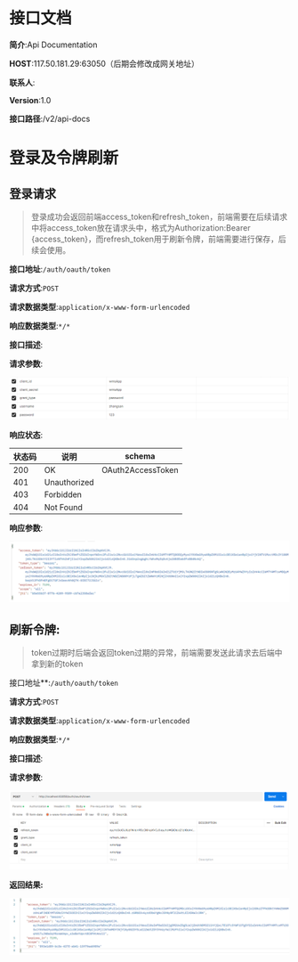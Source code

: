 # 接口文档

**简介**:Api Documentation

**HOST**:117.50.181.29:63050（后期会修改成网关地址）

**联系人**:

**Version**:1.0

**接口路径**:/v2/api-docs

# 登录及令牌刷新

## 登录请求

> 登录成功会返回前端access_token和refresh_token，前端需要在后续请求中将access_token放在请求头中，格式为Authorization:Bearer {access_token}，而refresh_token用于刷新令牌，前端需要进行保存，后续会使用。

**接口地址**:`/auth/oauth/token`

**请求方式**:`POST`

**请求数据类型**:`application/x-www-form-urlencoded`

**响应数据类型**:`*/*`

**接口描述**:

**请求参数**:

![](image\2023-04-14-11-13-18-image.png)

**响应状态**:

| 状态码 | 说明           | schema            |
| --- | ------------ | ----------------- |
| 200 | OK           | OAuth2AccessToken |
| 401 | Unauthorized |                   |
| 403 | Forbidden    |                   |
| 404 | Not Found    |                   |

**响应参数**:

![](image/2023-04-14-11-14-00-image.png)

## 刷新令牌:

> token过期时后端会返回token过期的异常，前端需要发送此请求去后端中拿到新的token

接口地址**:`/auth/oauth/token`

**请求方式**:`POST`

**请求数据类型**:`application/x-www-form-urlencoded`

**响应数据类型**:`*/*`

**接口描述**:

**请求参数**:

![](image\2023-04-14-14-12-56-image.png)

**返回结果:**

![](image\2023-04-14-15-11-18-image.png)